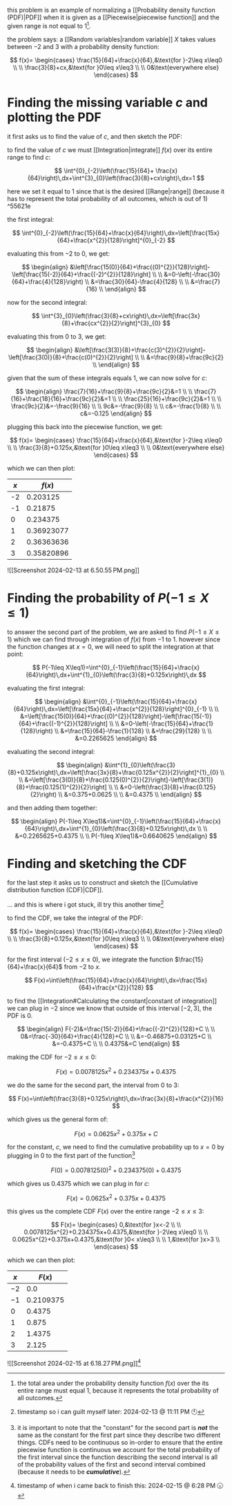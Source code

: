 this problem is an example of normalizing a [[Probability density function (PDF)|PDF]] when it is given as a [[Piecewise|piecewise function]] and the given range is not equal to 1[^1].

the problem says: a [[Random variables|random variable]] $X$ takes values between $-2$ and $3$ with a probability density function:

$$
f(x)=
\begin{cases}
\frac{15}{64}+\frac{x}{64},&\text{for }-2\leq x\leq0 \\
\\
\frac{3}{8}+cx,&\text{for }0\leq x\leq3 \\
\\
0&\text{everywhere else}
\end{cases}
$$

# Finding the missing variable $c$ and plotting the PDF

it first asks us to find the value of $c$, and then sketch the PDF:

to find the value of $c$ we must [[Integration|integrate]] $f(x)$ over its entire range to find $c$:

$$
\int^{0}_{-2}\left(\frac{15}{64}+ \frac{x}{64}\right)\,dx+\int^{3}_{0}\left(\frac{3}{8}+cx\right)\,dx=1
$$

here we set it equal to $1$ since that is the desired [[Range|range]] (because it has to represent the total probability of all outcomes, which is out of 1) ^55621e

the first integral:

$$
\int^{0}_{-2}\left(\frac{15}{64}+\frac{x}{64}\right)\,dx=\left[\frac{15x}{64}+\frac{x^{2}}{128}\right]^{0}_{-2}
$$

evaluating this from $-2$ to $0$, we get:

$$
\begin{align}
&\left[\frac{15(0)}{64}+\frac{(0)^{2}}{128}\right]-\left[\frac{15(-2)}{64}+\frac{(-2)^{2}}{128}\right] \\
\\
&=0-\left(-\frac{30}{64}+\frac{4}{128}\right) \\
&=\frac{30}{64}-\frac{4}{128} \\
\\
&=\frac{7}{16} \\
\end{align}
$$

now for the second integral:

$$
\int^{3}_{0}\left(\frac{3}{8}+cx\right)\,dx=\left[\frac{3x}{8}+\frac{cx^{2}}{2}\right]^{3}_{0}
$$

evaluating this from $0$ to $3$, we get:

$$
\begin{align}
&\left[\frac{3(3)}{8}+\frac{c(3)^{2}}{2}\right]-\left[\frac{3(0)}{8}+\frac{c(0)^{2}}{2}\right] \\
\\
&=\frac{9}{8}+\frac{9c}{2} \\
\end{align}
$$

given that the sum of these integrals equals 1, we can now solve for $c$:

$$
\begin{align}
\frac{7}{16}+\frac{9}{8}+\frac{9c}{2}&=1 \\
\\
\frac{7}{16}+\frac{18}{16}+\frac{9c}{2}&=1 \\
\\
\frac{25}{16}+\frac{9c}{2}&=1 \\
\\
\frac{9c}{2}&=-\frac{9}{16} \\
\\
9c&=-\frac{9}{8} \\
\\
c&=-\frac{1}{8} \\
\\
c&=-0.125
\end{align}
$$

plugging this back into the piecewise function, we get:

$$
f(x)=
\begin{cases}
\frac{15}{64}+\frac{x}{64},&\text{for }-2\leq x\leq0 \\
\\
\frac{3}{8}+0.125x,&\text{for }0\leq x\leq3 \\
\\
0&\text{everywhere else}
\end{cases}
$$

which we can then plot:

| $x$ | $f(x)$ |
| ---- | ---- |
| -2 | 0.203125 |
| -1 | 0.21875 |
| 0 | 0.234375 |
| 1 | 0.36923077 |
| 2 | 0.36363636 |
| 3 | 0.35820896 |
![[Screenshot 2024-02-13 at 6.50.55 PM.png]]
# Finding the probability of $P(-1\leq X\leq1)$

to answer the second part of the problem, we are asked to find $P(-1\leq X\leq1)$ which we can find through integration of $f(x)$ from $-1$ to $1$. however since the function changes at $x=0$, we will need to split the integration at that point:

$$
P(-1\leq X\leq1)=\int^{0}_{-1}\left(\frac{15}{64}+\frac{x}{64}\right)\,dx+\int^{1}_{0}\left(\frac{3}{8}+0.125x\right)\,dx
$$

evaluating the first integral:

$$
\begin{align}
&\int^{0}_{-1}\left(\frac{15}{64}+\frac{x}{64}\right)\,dx=\left[\frac{15x}{64}+\frac{x^{2}}{128}\right]^{0}_{-1} \\
\\
&=\left[\frac{15(0)}{64}+\frac{(0)^{2}}{128}\right]-\left[\frac{15(-1)}{64}+\frac{(-1)^{2}}{128}\right] \\
\\
&=0-\left(-\frac{15}{64}+\frac{1}{128}\right) \\
&=\frac{15}{64}-\frac{1}{128} \\
&=\frac{29}{128} \\
\\
&=0.2265625
\end{align}
$$

evaluating the second integral:

$$
\begin{align}
&\int^{1}_{0}\left(\frac{3}{8}+0.125x\right)\,dx=\left[\frac{3x}{8}+\frac{0.125x^{2}}{2}\right]^{1}_{0} \\
\\
&=\left[\frac{3(0)}{8}+\frac{0.125(0)^{2}}{2}\right]-\left[\frac{3(1)}{8}+\frac{0.125(1)^{2}}{2}\right] \\
\\
&=0-\left(\frac{3}{8}+\frac{0.125}{2}\right) \\
&=0.375+0.0625 \\
\\
&=0.4375 \\
\end{align}
$$

and then adding them together:

$$
\begin{align}
P(-1\leq X\leq1)&=\int^{0}_{-1}\left(\frac{15}{64}+\frac{x}{64}\right)\,dx+\int^{1}_{0}\left(\frac{3}{8}+0.125x\right)\,dx \\
\\
&=0.2265625+0.4375 \\
\\
P(-1\leq X\leq1)&=0.6640625
\end{align}
$$

# Finding and sketching the CDF

for the last step it asks us to construct and sketch the [[Cumulative distribution function (CDF)|CDF]]. 

... and this is where i got stuck, ill try this another time[^2]

to find the CDF, we take the integral of the PDF:

$$
f(x)=
\begin{cases}
\frac{15}{64}+\frac{x}{64},&\text{for }-2\leq x\leq0 \\
\\
\frac{3}{8}+0.125x,&\text{for }0\leq x\leq3 \\
\\
0&\text{everywhere else}
\end{cases}
$$

for the first interval ($-2\leq x\leq0$), we integrate the function $\frac{15}{64}+\frac{x}{64}$ from $-2$ to $x$.

$$
F(x)=\int\left(\frac{15}{64}+\frac{x}{64}\right)\,dx=\frac{15x}{64}+\frac{x^{2}}{128}
$$

to find the [[Integration#Calculating the constant|constant of integration]] we can plug in $-2$ since we know that outside of this interval $[-2,3]$, the PDF is 0.

$$
\begin{align}
F(-2)&=\frac{15(-2)}{64}+\frac{(-2)^{2}}{128}+C \\
\\
0&=\frac{-30}{64}+\frac{4}{128}+C \\
\\
&=-0.46875+0.03125+C \\
&=-0.4375+C \\
\\
0.4375&=C
\end{align}
$$

making the CDF for $-2\leq x\leq0$:

$$
F(x)=0.0078125x^{2}+0.234375x+0.4375
$$

we do the same for the second part, the interval from $0$ to $3$:

$$
F(x)=\int\left(\frac{3}{8}+0.125x\right)\,dx=\frac{3x}{8}+\frac{x^{2}}{16}
$$

which gives us the general form of:

$$
F(x)=0.0625x^{2}+0.375x+C
$$

for the constant, $c$, we need to find the cumulative probability up to $x=0$ by plugging in $0$ to the first part of the function[^3]

$$
F(0)=0.0078125(0)^{2}+0.234375(0)+0.4375
$$

which gives us $0.4375$ which we can plug in for $c$:

$$
F(x)=0.0625x^{2}+0.375x+0.4375
$$

this gives us the complete CDF $F(x)$ over the entire range $-2\leq x\leq3$:

$$
F(x)=
\begin{cases}
0,&\text{for }x<-2 \\
\\
0.0078125x^{2}+0.234375x+0.4375,&\text{for }-2\leq x\leq0 \\
\\
0.0625x^{2}+0.375x+0.4375,&\text{for }0< x\leq3 \\
\\
1,&\text{for }x>3 \\
\end{cases}
$$

which we can then plot:

|$x$ |$F(x)$ |
|---|---|
|$−2$ |$0.0$ |
|$−1$ |$0.2109375$ |
|$0$ |$0.4375$ |
|1|$0.875$ |
|$2$ |$1.4375$ |
|$3$ |$2.125$
![[Screenshot 2024-02-15 at 6.18.27 PM.png]][^4]

[^1]: the total area under the probability density function $f(x)$ over the its entire range must equal 1, because it represents the total probability of all outcomes.
[^2]: timestamp so i can guilt myself later: 2024-02-13 @ 11:11 PM 🕚
[^3]: it is important to note that the "constant" for the second part is ***not*** the same as the constant for the first part since they describe two different things. CDFs need to be continuous so in-order to ensure that the entire piecewise function is continuous we account for the total probability of the first interval since the function describing the second interval is all of the probability values of the first and second interval combined (because it needs to be ***cumulative***).
[^4]: timestamp of when i came back to finish this: 2024-02-15 @ 6:28 PM 🕡